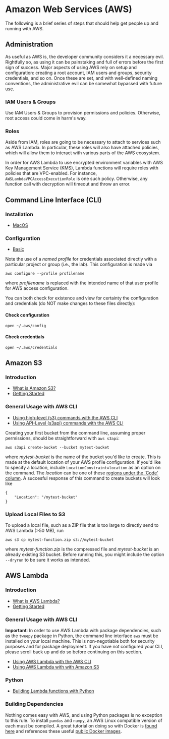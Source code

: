 # Amazon Web Services (AWS)

The following is a brief series of steps that should help get people up and
running with AWS. 

## Administration

As useful as AWS is, the developer community considers it a necessary evil.
Rightfully so, as using it can be painstaking and full of errors before the 
first sign of success. Major aspects of using AWS rely on setup and
configuration: creating a root account, IAM users and groups, security
credentials, and so on. Once these are set, and with well-defined naming
conventions, the administrative evil can be somewhat bypassed with future use.

### IAM Users & Groups

Use IAM Users & Groups to provision permissions and policies. Otherwise, root
access could come in harm's way.

### Roles

Aside from IAM, roles are going to be necessary to attach to services such as
AWS Lambda. In particular, these roles will also have attached policies, which
will allow them to interact with various parts of the AWS ecosystem.

In order for AWS Lambda to use encrypted environment variables with AWS Key
Management Service (KMS), Lambda functions will require roles with policies
that are VPC-enabled. For instance, `AWSLambdaVPCAccessExecutionRole` is one
such policy. Otherwise, any function call with decryption will timeout and
throw an error.

## Command Line Interface (CLI)

### Installation

- [MacOS](https://docs.aws.amazon.com/cli/latest/userguide/install-cliv2-mac.html)

### Configuration

- [Basic](https://docs.aws.amazon.com/cli/latest/userguide/cli-configure-quickstart.html)

Note the use of a _named profile_ for credentials associated directly with
a particular project or group (i.e., the lab). This configuration is made via

```
aws configure --profile profilename
```

where _profilename_ is replaced with the intended name of that user profile for
AWS access configuration.

You can both check for existence and view for certainty the configuration and
credentials (do NOT make changes to these files directly):

#### Check configuration

```
open ~/.aws/config
```

#### Check credentials

```
open ~/.aws/credentials
```

## Amazon S3

### Introduction

- [What is Amazon S3?](https://docs.aws.amazon.com/AmazonS3/latest/dev/Welcome.html)
- [Getting Started](https://docs.aws.amazon.com/AmazonS3/latest/gsg/GetStartedWithS3.html)

### General Usage with AWS CLI

- [Using high-level (s3) commands with the AWS CLI](https://docs.aws.amazon.com/cli/latest/userguide/cli-services-s3-commands.html)
- [Using API-Level (s3api) commands with the AWS CLI](https://docs.aws.amazon.com/cli/latest/userguide/cli-services-s3-apicommands.html)

Creating your first bucket from the command line, assuming proper permissions,
should be straightforward with `aws s3api`:

```
aws s3api create-bucket --bucket mytest-bucket
```

where _mytest-bucket_ is the name of the bucket you'd like to create. This is
made at the default location of your AWS profile configuration. If you'd like
to specify a location, include `LocationConstraint=location` as an option on
the command. The _location_ can be one of these 
[regions under the 'Code' column](https://docs.aws.amazon.com/general/latest/gr/rande.html#regional-endpoints). A succesful response of this command to create buckets will look like

```
{
    "Location": "/mytest-bucket"
}
```

### Upload Local Files to S3

To upload a local file, such as a ZIP file that is too large to directly send
to AWS Lambda (>50 MB), run

```
aws s3 cp mytest-function.zip s3://mytest-bucket
```

where *mytest-function.zip* is the compressed file and *mytest-bucket* is an
already existing S3 bucket. Before running this, you might include the option
`--dryrun` to be sure it works as intended.

## AWS Lambda

### Introduction

- [What is AWS Lambda?](https://docs.aws.amazon.com/lambda/latest/dg/welcome.html)
- [Getting Started](https://docs.aws.amazon.com/lambda/latest/dg/getting-started.html)

### General Usage with AWS CLI

**Important**: In order to use AWS Lambda with package dependencies, such as
the `tweepy` package in Python, the command line interface `aws` must be installed on your
local machine. This is non-negotiable both for security purposes and for
package deployment. If you have not configured your CLI, please scroll back up
and do so before continuing on this section.

- [Using AWS Lambda with the AWS CLI](https://docs.aws.amazon.com/lambda/latest/dg/gettingstarted-awscli.html)
- [Using AWS Lambda with with Amazon S3](https://docs.aws.amazon.com/lambda/latest/dg/with-s3-example.html)

### Python

- [Building Lambda functions with Python](https://docs.aws.amazon.com/lambda/latest/dg/lambda-python.html)

### Building Dependencies

Nothing comes easy with AWS, and using Python packages is no exception to this
rule. To install `pandas` and `numpy`, an AWS Linux compatible version of each
must be compiled. A great tutorial on doing so with Docker is [found here](https://blog.alloy.co/deploying-aws-lambda-layers-with-pandas-for-data-science-38fe37a44a81)
and references these useful [public Docker images](https://github.com/lambci/docker-lambda).
